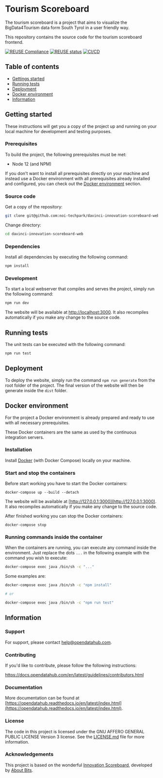 <!--
SPDX-FileCopyrightText: NOI Techpark <digital@noi.bz.it>

SPDX-License-Identifier: CC0-1.0
-->


# Tourism Scoreboard
The tourism scoreboard is a project that aims to visualize the BigData4Tourism data form South Tyrol in a user friendly way.

This repository contains the source code for the tourism scoreboard frontend.

[![REUSE Compliance](https://github.com/noi-techpark/davinci-bigdata4tourism-scoreboard-web/actions/workflows/reuse.yml/badge.svg)](https://github.com/noi-techpark/odh-docs/wiki/REUSE#badges)
[![REUSE status](https://api.reuse.software/badge/github.com/noi-techpark/davinci-bigdata4tourism-scoreboard-web)](https://api.reuse.software/info/github.com/noi-techpark/davinci-bigdata4tourism-scoreboard-web)
[![CI/CD](https://github.com/noi-techpark/davinci-bigdata4tourism-scoreboard-web/actions/workflows/main.yml/badge.svg)](https://github.com/noi-techpark/davinci-bigdata4tourism-scoreboard-web/actions/workflows/main.yml)

## Table of contents

- [Gettings started](#getting-started)
- [Running tests](#running-tests)
- [Deployment](#deployment)
- [Docker environment](#docker-environment)
- [Information](#information)

## Getting started

These instructions will get you a copy of the project up and running
on your local machine for development and testing purposes.

### Prerequisites

To build the project, the following prerequisites must be met:

- Node 12 (and NPM)

If you don't want to install all prerequisites directly on your machine and instead use a Docker environment with all prerequisites already installed and configured, you can check out the [Docker environment](#docker-environment) section.

### Source code

Get a copy of the repository:

```bash
git clone git@github.com:noi-techpark/davinci-innovation-scoreboard-web.git
```

Change directory:

```bash
cd davinci-innovation-scoreboard-web
```

### Dependencies

Install all dependencies by executing the following command:

```bash
npm install
```

### Development

To start a local webserver that compiles and serves the project, simply run the following command:

```bash
npm run dev
```

The website will be available at [http://localhost:3000](http://localhost:3000). It also recompiles automatically if you make any change to the source code.

## Running tests

The unit tests can be executed with the following command:

```bash
npm run test
```

## Deployment

To deploy the website, simply run the command `npm run generate` from the root folder of the project. The final version of the website will then be generate inside the `dist` folder.

## Docker environment

For the project a Docker environment is already prepared and ready to use with all necessary prerequisites.

These Docker containers are the same as used by the continuous integration servers.

### Installation

Install [Docker](https://docs.docker.com/install/) (with Docker Compose) locally on your machine.

### Start and stop the containers

Before start working you have to start the Docker containers:

```
docker-compose up --build --detach
```

The website will be available at [http://127.0.0.1:3000](http://127.0.0.1:3000). It also recompiles automatically if you make any change to the source code.

After finished working you can stop the Docker containers:

```
docker-compose stop
```

### Running commands inside the container

When the containers are running, you can execute any command inside the environment. Just replace the dots `...` in the following example with the command you wish to execute:

```bash
docker-compose exec java /bin/sh -c "..."
```

Some examples are:

```bash
docker-compose exec java /bin/sh -c "npm install"

# or

docker-compose exec java /bin/sh -c "npm run test"
```

## Information

### Support

For support, please contact [help@opendatahub.com](mailto:help@opendatahub.com).

### Contributing

If you'd like to contribute, please follow the following instructions:

https://docs.opendatahub.com/en/latest/guidelines/contributors.html

### Documentation

More documentation can be found at [https://opendatahub.readthedocs.io/en/latest/index.html](https://opendatahub.readthedocs.io/en/latest/index.html).

### License

The code in this project is licensed under the GNU AFFERO GENERAL PUBLIC LICENSE Version 3 license. See the [LICENSE.md](LICENSE.md) file for more information.

### Acknowledgements

This project is based on the wonderful [Innovation Scoreboard](https://github.com/noi-techpark/davinci-innovation-scoreboard-web), developed by [About Bits](https://aboutbits.it/).
